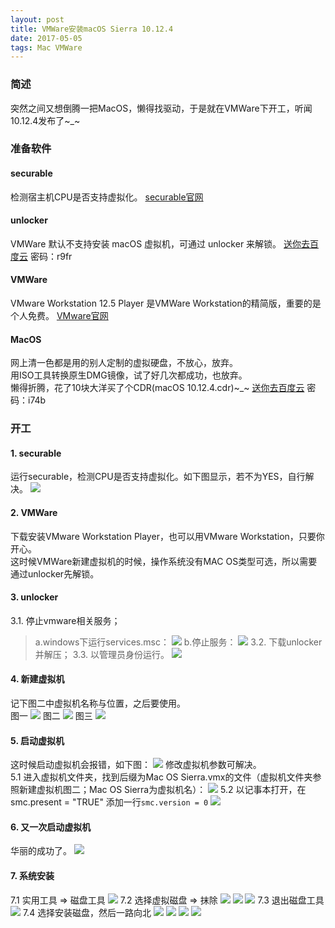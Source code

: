 ```yaml
---
layout: post
title: VMWare安装macOS Sierra 10.12.4
date: 2017-05-05 
tags: Mac VMWare
---
```


### 简述
突然之间又想倒腾一把MacOS，懒得找驱动，于是就在VMWare下开工，听闻10.12.4发布了~_~  

### 准备软件
#### securable
检测宿主机CPU是否支持虚拟化。
[securable官网](https://securable.en.softonic.com)

#### unlocker
VMWare 默认不支持安装 macOS 虚拟机，可通过 unlocker 来解锁。
[送你去百度云](http://pan.baidu.com/s/1c2hAjPe)
密码：r9fr

#### VMWare
VMware Workstation 12.5 Player 是VMWare Workstation的精简版，重要的是个人免费。
[VMware官网](http://www.vmware.com/products/player/playerpro-evaluation.html)

#### MacOS
网上清一色都是用的别人定制的虚拟硬盘，不放心，放弃。  
用ISO工具转换原生DMG镜像，试了好几次都成功，也放弃。  
懒得折腾，花了10块大洋买了个CDR(macOS 10.12.4.cdr)~_~ 
[送你去百度云](http://pan.baidu.com/s/1i4Jd3OL)
密码：i74b

### 开工
#### 1. securable
运行securable，检测CPU是否支持虚拟化。如下图显示，若不为YES，自行解决。
![](/images/posts/sa/install_macos_for_vmware/securable.jpg)

#### 2. VMWare
下载安装VMware Workstation Player，也可以用VMware Workstation，只要你开心。  
这时候VMWare新建虚拟机的时候，操作系统没有MAC OS类型可选，所以需要通过unlocker先解锁。

#### 3. unlocker
3.1. 停止vmware相关服务；
 > a.windows下运行services.msc：
  ![](/images/posts/sa/install_macos_for_vmware/services_1.jpg)
 > b.停止服务：
  ![](/images/posts/sa/install_macos_for_vmware/services_2.jpg)
3.2. 下载unlocker并解压；
3.3. 以管理员身份运行。
 ![](/images/posts/sa/install_macos_for_vmware/unlocker.jpg)

#### 4. 新建虚拟机
记下图二中虚拟机名称与位置，之后要使用。  
图一
![](/images/posts/sa/install_macos_for_vmware/create_vm_1.jpg)
图二
![](/images/posts/sa/install_macos_for_vmware/create_vm_2.jpg)
图三
![](/images/posts/sa/install_macos_for_vmware/create_vm_3.jpg)

#### 5. 启动虚拟机
这时候启动虚拟机会报错，如下图：
![](/images/posts/sa/install_macos_for_vmware/start_vm_1.jpg)
修改虚拟机参数可解决。  
5.1 进入虚拟机文件夹，找到后缀为Mac OS Sierra.vmx的文件（虚拟机文件夹参照新建虚拟机图二；Mac OS Sierra为虚拟机名）：
 ![](/images/posts/sa/install_macos_for_vmware/vmx_1.jpg)
5.2 以记事本打开，在smc.present = "TRUE" 添加一行`smc.version = 0`
 ![](/images/posts/sa/install_macos_for_vmware/vmx_2.jpg)

#### 6. 又一次启动虚拟机
华丽的成功了。
![](/images/posts/sa/install_macos_for_vmware/install_macos_1.jpg)

#### 7. 系统安装
7.1 实用工具 => 磁盘工具
 ![](/images/posts/sa/install_macos_for_vmware/install_macos_2.jpg)
7.2 选择虚拟磁盘 => 抹除
 ![](/images/posts/sa/install_macos_for_vmware/install_macos_3.jpg)
 ![](/images/posts/sa/install_macos_for_vmware/install_macos_4.jpg)
 ![](/images/posts/sa/install_macos_for_vmware/install_macos_5.jpg)
7.3 退出磁盘工具
 ![](/images/posts/sa/install_macos_for_vmware/install_macos_6.jpg)
7.4 选择安装磁盘，然后一路向北
 ![](/images/posts/sa/install_macos_for_vmware/install_macos_7.jpg)
 ![](/images/posts/sa/install_macos_for_vmware/install_macos_8.jpg)
 ![](/images/posts/sa/install_macos_for_vmware/install_macos_9.jpg)
 ![](/images/posts/sa/install_macos_for_vmware/install_macos_10.jpg)


